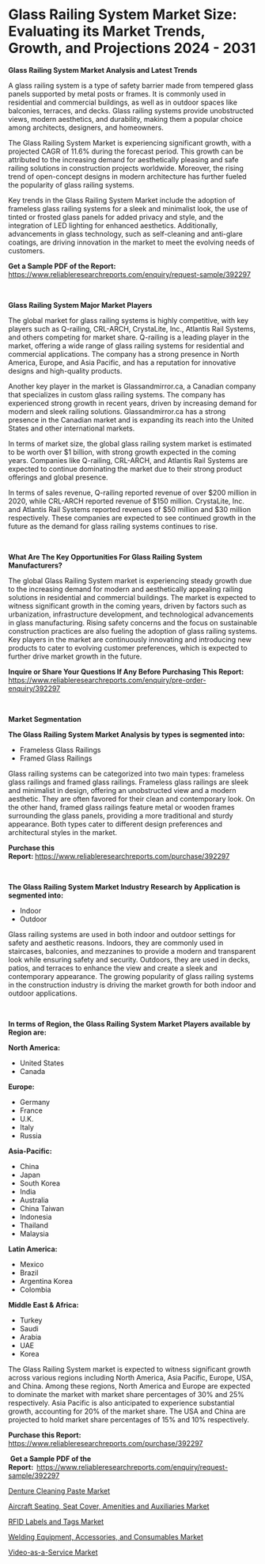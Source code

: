 <p><h1>Glass Railing System Market Size: Evaluating its Market Trends, Growth, and Projections 2024 - 2031</h1></p><p><strong>Glass Railing System Market Analysis and Latest Trends</strong></p>
<p><p>A glass railing system is a type of safety barrier made from tempered glass panels supported by metal posts or frames. It is commonly used in residential and commercial buildings, as well as in outdoor spaces like balconies, terraces, and decks. Glass railing systems provide unobstructed views, modern aesthetics, and durability, making them a popular choice among architects, designers, and homeowners.</p><p>The Glass Railing System Market is experiencing significant growth, with a projected CAGR of 11.6% during the forecast period. This growth can be attributed to the increasing demand for aesthetically pleasing and safe railing solutions in construction projects worldwide. Moreover, the rising trend of open-concept designs in modern architecture has further fueled the popularity of glass railing systems.</p><p>Key trends in the Glass Railing System Market include the adoption of frameless glass railing systems for a sleek and minimalist look, the use of tinted or frosted glass panels for added privacy and style, and the integration of LED lighting for enhanced aesthetics. Additionally, advancements in glass technology, such as self-cleaning and anti-glare coatings, are driving innovation in the market to meet the evolving needs of customers.</p></p>
<p><strong>Get a Sample PDF of the Report:&nbsp;</strong> <a href="https://www.reliableresearchreports.com/enquiry/request-sample/392297">https://www.reliableresearchreports.com/enquiry/request-sample/392297</a></p>
<p>&nbsp;</p>
<p><strong>Glass Railing System Major Market Players</strong></p>
<p><p>The global market for glass railing systems is highly competitive, with key players such as Q-railing, CRL-ARCH, CrystaLite, Inc., Atlantis Rail Systems, and others competing for market share. Q-railing is a leading player in the market, offering a wide range of glass railing systems for residential and commercial applications. The company has a strong presence in North America, Europe, and Asia Pacific, and has a reputation for innovative designs and high-quality products.</p><p>Another key player in the market is Glassandmirror.ca, a Canadian company that specializes in custom glass railing systems. The company has experienced strong growth in recent years, driven by increasing demand for modern and sleek railing solutions. Glassandmirror.ca has a strong presence in the Canadian market and is expanding its reach into the United States and other international markets.</p><p>In terms of market size, the global glass railing system market is estimated to be worth over $1 billion, with strong growth expected in the coming years. Companies like Q-railing, CRL-ARCH, and Atlantis Rail Systems are expected to continue dominating the market due to their strong product offerings and global presence.</p><p>In terms of sales revenue, Q-railing reported revenue of over $200 million in 2020, while CRL-ARCH reported revenue of $150 million. CrystaLite, Inc. and Atlantis Rail Systems reported revenues of $50 million and $30 million respectively. These companies are expected to see continued growth in the future as the demand for glass railing systems continues to rise.</p></p>
<p>&nbsp;</p>
<p><strong>What Are The Key Opportunities For Glass Railing System Manufacturers?</strong></p>
<p><p>The global Glass Railing System market is experiencing steady growth due to the increasing demand for modern and aesthetically appealing railing solutions in residential and commercial buildings. The market is expected to witness significant growth in the coming years, driven by factors such as urbanization, infrastructure development, and technological advancements in glass manufacturing. Rising safety concerns and the focus on sustainable construction practices are also fueling the adoption of glass railing systems. Key players in the market are continuously innovating and introducing new products to cater to evolving customer preferences, which is expected to further drive market growth in the future.</p></p>
<p><strong>Inquire or Share Your Questions If Any Before Purchasing This Report:</strong> <a href="https://www.reliableresearchreports.com/enquiry/pre-order-enquiry/392297">https://www.reliableresearchreports.com/enquiry/pre-order-enquiry/392297</a></p>
<p>&nbsp;</p>
<p><strong>Market Segmentation</strong></p>
<p><strong>The Glass Railing System Market Analysis by types is segmented into:</strong></p>
<p><ul><li>Frameless Glass Railings</li><li>Framed Glass Railings</li></ul></p>
<p><p>Glass railing systems can be categorized into two main types: frameless glass railings and framed glass railings. Frameless glass railings are sleek and minimalist in design, offering an unobstructed view and a modern aesthetic. They are often favored for their clean and contemporary look. On the other hand, framed glass railings feature metal or wooden frames surrounding the glass panels, providing a more traditional and sturdy appearance. Both types cater to different design preferences and architectural styles in the market.</p></p>
<p><strong>Purchase this Report:&nbsp;</strong><a href="https://www.reliableresearchreports.com/purchase/392297">https://www.reliableresearchreports.com/purchase/392297</a></p>
<p>&nbsp;</p>
<p><strong>The Glass Railing System Market Industry Research by Application is segmented into:</strong></p>
<p><ul><li>Indoor</li><li>Outdoor</li></ul></p>
<p><p>Glass railing systems are used in both indoor and outdoor settings for safety and aesthetic reasons. Indoors, they are commonly used in staircases, balconies, and mezzanines to provide a modern and transparent look while ensuring safety and security. Outdoors, they are used in decks, patios, and terraces to enhance the view and create a sleek and contemporary appearance. The growing popularity of glass railing systems in the construction industry is driving the market growth for both indoor and outdoor applications.</p></p>
<p>&nbsp;</p>
<p><strong>In terms of Region, the Glass Railing System Market Players available by Region are:</strong></p>
<p>
    <p> <strong> North America: </strong>
        <ul>
            <li>United States</li>
            <li>Canada</li>
        </ul>
        </p> 
    <p> <strong> Europe: </strong>
        <ul>
            <li>Germany</li>
            <li>France</li>
            <li>U.K.</li>
            <li>Italy</li>
            <li>Russia</li>
        </ul>
        </p> 
    <p> <strong> Asia-Pacific: </strong>
        <ul>
            <li>China</li>
            <li>Japan</li>
            <li>South Korea</li>
            <li>India</li>
            <li>Australia</li>
            <li>China Taiwan</li>
            <li>Indonesia</li>
            <li>Thailand</li>
            <li>Malaysia</li>
        </ul>
        </p> 
    <p> <strong> Latin America: </strong>
        <ul>
            <li>Mexico</li>
            <li>Brazil</li>
            <li>Argentina Korea</li>
            <li>Colombia</li>
        </ul>
        </p> 
    <p> <strong> Middle East & Africa: </strong>
        <ul>
            <li>Turkey</li>
            <li>Saudi</li>
            <li>Arabia</li>
            <li>UAE</li>
            <li>Korea</li>
        </ul>
    </p>
    </p>
<p><p>The Glass Railing System market is expected to witness significant growth across various regions including North America, Asia Pacific, Europe, USA, and China. Among these regions, North America and Europe are expected to dominate the market with market share percentages of 30% and 25% respectively. Asia Pacific is also anticipated to experience substantial growth, accounting for 20% of the market share. The USA and China are projected to hold market share percentages of 15% and 10% respectively.</p></p>
<p><strong>Purchase this Report: </strong><a href="https://www.reliableresearchreports.com/purchase/392297">https://www.reliableresearchreports.com/purchase/392297</a></p>
<p>&nbsp;<strong>Get a Sample PDF of the Report:&nbsp;&nbsp;</strong><a href="https://www.reliableresearchreports.com/enquiry/request-sample/392297">https://www.reliableresearchreports.com/enquiry/request-sample/392297</a></p>
<p><strong></strong></p>
<p><p><a href="https://view.publitas.com/reportprime-1/global-denture-cleaning-paste-market-size-and-market-trends-insights-and-projections-from-2024-to-2031/">Denture Cleaning Paste Market</a></p><p><a href="https://picayune-night-cbd.notion.site/Decoding-the-Aircraft-Seating-Seat-Cover-Amenities-and-Auxiliaries-Market-A-Deep-Dive-into-the-La-dcef8625ea53405aa0bfc31daaa7a1d6">Aircraft Seating, Seat Cover, Amenities and Auxiliaries Market</a></p><p><a href="https://view.publitas.com/reportprime-1/rfid-labels-and-tags-market-research-report-provides-thorough-industry-overview-which-offers-an-in-depth-analysis-of-product-trends-and-new-market-divisions/">RFID Labels and Tags Market</a></p><p><a href="https://valiant-lunge-8fe.notion.site/Welding-Equipment-Accessories-and-Consumables-Market-Size-Market-Trends-and-Growth-Outlook-forec-00723de098f84d089fc0908f3a352fd1">Welding Equipment, Accessories, and Consumables Market</a></p><p><a href="https://artistic-helicopter-ca9.notion.site/Insights-into-Video-as-a-Service-Market-Size-Analysing-Market-Share-Trends-and-Growth-from-2024-t-61bb5ee9a1e14d05acbd10bb8fb34efe">Video-as-a-Service Market</a></p></p>